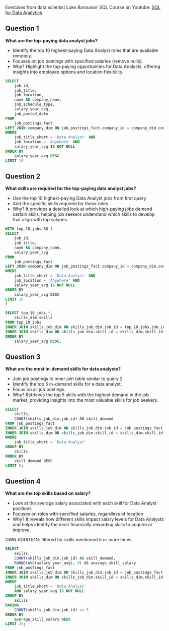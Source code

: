 Exercises from data scientist Luke Barousse' SQL Course on Youtube: 
[SQL for Data Analytics](https://www.youtube.com/watch?v=7mz73uXD9DA)


## Question 1
**What are the top-paying data analyst jobs?**
- Identify the top 10 highest-paying Data Analyst roles that are available remotely.
- Focuses on job postings with specified salaries (remove nulls).
- Why? Highlight the top-paying opportunities for Data Analysts, offering insights into employee options and location flexibility.

```sql
SELECT
    job_id,
    job_title,
    job_location,
    name AS company_name,
    job_schedule_type,
    salary_year_avg,
    job_posted_date
FROM
    job_postings_fact
LEFT JOIN company_dim ON job_postings_fact.company_id = company_dim.company_id
WHERE
    job_title_short = 'Data Analyst' AND
    job_location = 'Anywhere' AND
    salary_year_avg IS NOT NULL
ORDER BY
    salary_year_avg DESC
LIMIT 10
```

## Question 2
**What skills are required for the top-paying data analyst jobs?** 
- Use the top 10 highest-paying Data Analyst jobs from first query
- Add the specific skills required for these roles
- Why? It provides a detailed look at which high-paying jobs demand certain skills,
    helping job seekers understand which skills to develop that align with top salaries.

```sql
WITH top_10_jobs AS (
SELECT
    job_id,
    job_title,
    name AS company_name,
    salary_year_avg
FROM
    job_postings_fact
LEFT JOIN company_dim ON job_postings_fact.company_id = company_dim.company_id
WHERE
    job_title_short = 'Data Analyst' AND
    job_location = 'Anywhere' AND
    salary_year_avg IS NOT NULL
ORDER BY
    salary_year_avg DESC
LIMIT 10
)

SELECT top_10_jobs.*,
    skills_dim.skills
FROM top_10_jobs
INNER JOIN skills_job_dim ON skills_job_dim.job_id = top_10_jobs.job_id
INNER JOIN skills_dim ON skills_job_dim.skill_id = skills_dim.skill_id
ORDER BY
    salary_year_avg DESC;
```

## Question 3
**What are the most in-demand skills for data analysts?**
- Join job postings to inner join table similar to query 2
- Identify the top 5 in-demand skills for a data analyst.
- Focus on all job postings.
- Why? Retrieves the top 5 skills with the highest demand in the job market, 
    providing insights into the most valuable skills for job seekers.

```sql
SELECT
    skills,
    COUNT(skills_job_dim.job_id) AS skill_demand
FROM job_postings_fact
INNER JOIN skills_job_dim ON skills_job_dim.job_id = job_postings_fact.job_id
INNER JOIN skills_dim ON skills_job_dim.skill_id = skills_dim.skill_id
WHERE 
    job_title_short = 'Data Analyst'
GROUP BY 
    skills
ORDER BY 
    skill_demand DESC
LIMIT 5;
```
## Question 4
**What are the top skills based on salary?**
- Look at the average salary associated with each skill for Data Analyst positions
- Focuses on roles with specified salaries, regardless of location
- Why? It reveals how different skills impact salary levels for Data Analysts and 
    helps identify the most financially rewarding skills to acquire or improve.

OWN ADDITION: filtered for skills mentioned 5 or more times.

```sql
SELECT
    skills,
    COUNT(skills_job_dim.job_id) AS skill_demand,
    ROUND(AVG(salary_year_avg), 0) AS average_skill_salary
FROM job_postings_fact
INNER JOIN skills_job_dim ON skills_job_dim.job_id = job_postings_fact.job_id
INNER JOIN skills_dim ON skills_job_dim.skill_id = skills_dim.skill_id
WHERE 
    job_title_short = 'Data Analyst'
    AND salary_year_avg IS NOT NULL
GROUP BY 
    skills
HAVING 
    COUNT(skills_job_dim.job_id) >= 5
ORDER BY 
    average_skill_salary DESC
LIMIT 25;
```
